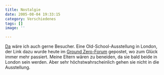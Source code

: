 ```yaml
---
title: Nostalgie
date: 2005-08-04 19:33:15
category: Verschiedenes
tags: []
image: ''

---
```


[Da](http://www.freewheelinmedia.com/bitb/web.html) wäre ich auch gerne Besucher. Eine Old-School-Ausstellung in London, der Link dazu wurde heute im [Ground Zero-Forum](http://www.the-groundzero.com/forum/) gepostet, wo zum Glück immer mehr passiert. Meine Eltern wären zu beneiden, da sie bald beide in London sein werden. Aber sehr höchstwahrscheinlich gehen sie nicht in die Ausstellung.
